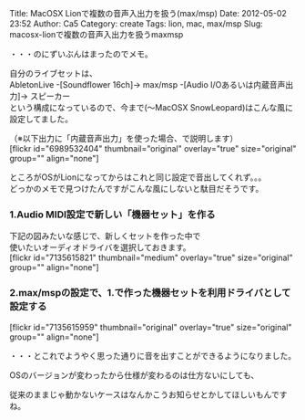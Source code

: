 Title: MacOSX Lionで複数の音声入出力を扱う(max/msp)
Date: 2012-05-02 23:52
Author: Ca5
Category: create
Tags: lion, mac, max/msp
Slug: macosx-lionで複数の音声入出力を扱うmaxmsp

・・・のにずいぶんはまったのでメモ。

自分のライブセットは、  
AbletonLive -[Soundflower 16ch]→ max/msp -[Audio
I/Oあるいは内蔵音声出力]→ スピーカー  
という構成になっているので、今まで(〜MacOSX
SnowLeopard)はこんな風に設定してました。

（※以下出力に「内蔵音声出力」を使った場合、で説明します）  
[flickr id="6989532404" thumbnail="original" overlay="true"
size="original" group="" align="none"]

ところがOSがLionになってからはこれと同じ設定で音出してくれず。。。  
どっかのメモで見つけたんですがこんな風にしないと駄目だそうです。

### 1.Audio MIDI設定で新しい「機器セット」を作る

下記の図みたいな感じで、新しくセットを作った中で  
使いたいオーディオドライバを選択しておきます。  
[flickr id="7135615821" thumbnail="medium" overlay="true"
size="original" group="" align="none"]

### 2.max/mspの設定で、1.で作った機器セットを利用ドライバとして設定する

[flickr id="7135615959" thumbnail="original" overlay="true"
size="original" group="" align="none"]

・・・とこれでようやく思った通りに音を出すことができるようになりました。

OSのバージョンが変わったから仕様が変わるのは仕方ないにしても、  

従来のままじゃ動かないケースはなんかこうお知らせとかしてほしいもんですね。
